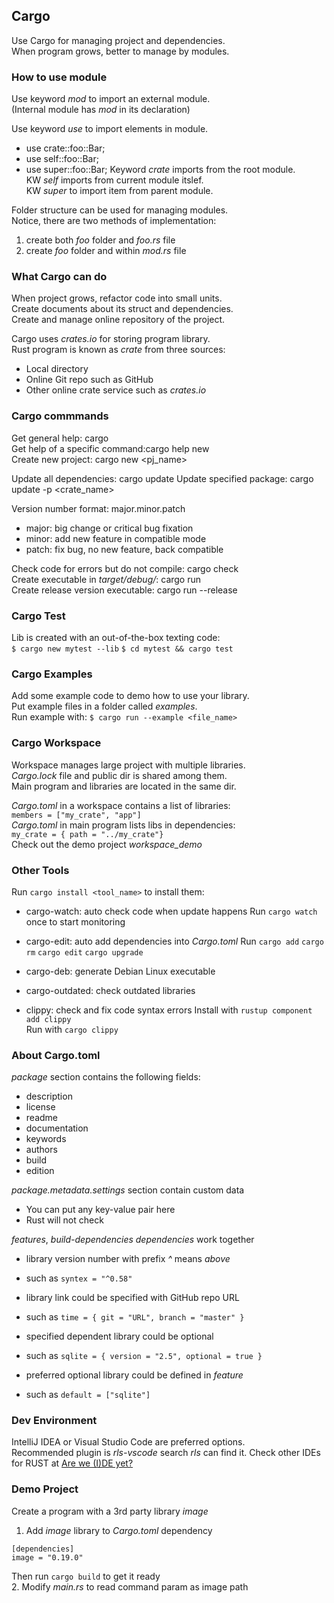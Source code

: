 ## Cargo
Use Cargo for managing project and dependencies.  
When program grows, better to manage by modules.  

### How to use module
Use keyword *mod* to import an external module.  
(Internal module has *mod* in its declaration) 

Use keyword *use* to import elements in module.  
* use crate::foo::Bar;
* use self::foo::Bar;
* use super::foo::Bar;
Keyword *crate* imports from the root module.  
KW *self* imports from current module itslef.  
KW *super* to import item from parent module.  

Folder structure can be used for managing modules.  
Notice, there are two methods of implementation:  
1. create both *foo* folder and *foo.rs* file
2. create *foo* folder and within *mod.rs* file

### What Cargo can do
When project grows, refactor code into small units.  
Create documents about its struct and dependencies.  
Create and manage online repository of the project.  

Cargo uses *crates.io* for storing program library.  
Rust program is known as *crate* from three sources:  
* Local directory
* Online Git repo such as GitHub
* Other online crate service such as *crates.io*

### Cargo commmands
Get general help: cargo  
Get help of a specific command:cargo help new  
Create new project: cargo new <pj_name>  

Update all dependencies: cargo update
Update specified package: cargo update -p <crate_name>  

Version number format: major.minor.patch  
* major: big change or critical bug fixation
* minor: add new feature in compatible mode
* patch: fix bug, no new feature, back compatible

Check code for errors but do not compile: cargo check  
Create executable in *target/debug/*: cargo run  
Create release version executable: cargo run --release  

### Cargo Test
Lib is created with an out-of-the-box texting code:  
`$ cargo new mytest --lib`
`$ cd mytest && cargo test`

### Cargo Examples
Add some example code to demo how to use your library.  
Put example files in a folder called *examples*.  
Run example with: `$ cargo run --example <file_name>`  

### Cargo Workspace
Workspace manages large project with multiple libraries.  
*Cargo.lock* file and public dir is shared among them.  
Main program and libraries are located in the same dir.  

*Cargo.toml* in a workspace contains a list of libraries:  
`members = ["my_crate", "app"]`  
*Cargo.toml* in main program lists libs in dependencies:  
`my_crate = { path = "../my_crate"}`  
Check out the demo project *workspace_demo*  

### Other Tools
Run `cargo install <tool_name>` to install them:  
* cargo-watch: auto check code when update happens
Run `cargo watch` once to start monitoring  
* cargo-edit: auto add dependencies into *Cargo.toml*
Run `cargo add` `cargo rm` `cargo edit` `cargo upgrade`  
* cargo-deb: generate Debian Linux executable
* cargo-outdated: check outdated libraries

* clippy: check and fix code syntax errors
Install with `rustup component add clippy`  
Run with `cargo clippy`  

### About Cargo.toml
*package* section contains the following fields:  
* description
* license
* readme
* documentation
* keywords
* authors
* build
* edition

*package.metadata.settings* section contain custom data  
* You can put any key-value pair here  
* Rust will not check

*features*, *build-dependencies* *dependencies* work together
* library version number with prefix *^* means *above*
+ such as `syntex = "^0.58"`
* library link could be specified with GitHub repo URL
+ such as `time = { git = "URL", branch = "master" }`
* specified dependent library could be optional
+ such as `sqlite = { version = "2.5", optional = true }`
* preferred optional library could be defined in *feature*
+ such as `default = ["sqlite"]`

### Dev Environment
IntelliJ IDEA or Visual Studio Code are preferred options.  
Recommended plugin is *rls-vscode* search *rls* can find it.
Check other IDEs for RUST at [Are we (I)DE yet?](https://areweideyet.com/)  

### Demo Project
Create a program with a 3rd party library *image*  
1. Add *image* library to *Cargo.toml* dependency
```
[dependencies]
image = "0.19.0"
```
Then run `cargo build` to get it ready  
2. Modify *main.rs* to read command param as image path